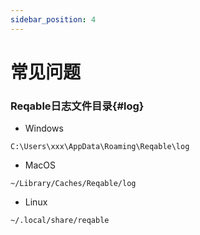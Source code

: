 ```yaml
---
sidebar_position: 4
---
```


# 常见问题

### Reqable日志文件目录{#log}

- Windows
```
C:\Users\xxx\AppData\Roaming\Reqable\log
```
- MacOS
```
~/Library/Caches/Reqable/log
```
- Linux
```
~/.local/share/reqable
```